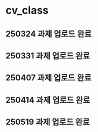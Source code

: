 # cv_class

## 250324 과제 업로드 완료
## 250331 과제 업로드 완료
## 250407 과제 업로드 완료
## 250414 과제 업로드 완료
## 250519 과제 업로드 완료